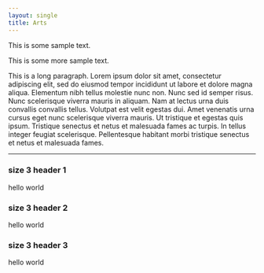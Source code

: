 ```yaml
---
layout: single
title: Arts
---
```


This is some sample text.

This is some more sample text.

This is a long paragraph. Lorem ipsum dolor sit amet, consectetur adipiscing elit, sed do eiusmod tempor incididunt ut labore et dolore magna aliqua. Elementum nibh tellus molestie nunc non. Nunc sed id semper risus. Nunc scelerisque viverra mauris in aliquam. Nam at lectus urna duis convallis convallis tellus. Volutpat est velit egestas dui. Amet venenatis urna cursus eget nunc scelerisque viverra mauris. Ut tristique et egestas quis ipsum. Tristique senectus et netus et malesuada fames ac turpis. In tellus integer feugiat scelerisque. Pellentesque habitant morbi tristique senectus et netus et malesuada fames.

---
### size 3 header 1

hello world

### size 3 header 2

hello world

### size 3 header 3

hello world

